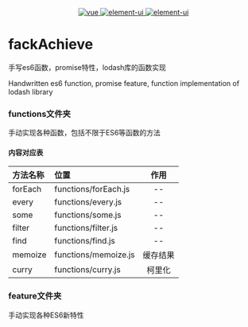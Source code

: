 
<p align="center">
  <a href="https://github.com/gzg1023/fackAchieve">
    <img src="https://img.shields.io/badge/手写-ES6-pink.svg" alt="vue">
  </a>
  <a href="https://github.com/gzg1023/fackAchieve">
    <img src="https://img.shields.io/badge/手写-Promise-blue.svg" alt="element-ui">
  </a>
  <a href="https://github.com/gzg1023/fackAchieve">
    <img src="https://img.shields.io/badge/模拟-lodash-green.svg" alt="element-ui">
  </a>
</p>

# fackAchieve

手写es6函数，promise特性，lodash库的函数实现

Handwritten es6 function, promise feature, function implementation of lodash library

### functions文件夹

手动实现各种函数，包括不限于ES6等函数的方法

#### 内容对应表

| 方法名称        | 位置    |  作用   |
| :--------   | :----- | :----:  |
| forEach | functions/forEach.js  | -- |
| every | functions/every.js  | -- |
| some | functions/some.js  | -- |
| filter | functions/filter.js  | -- |
| find | functions/find.js  | -- |
| memoize | functions/memoize.js  | 缓存结果 |
| curry | functions/curry.js  | 柯里化 |
### feature文件夹

手动实现各种ES6新特性
